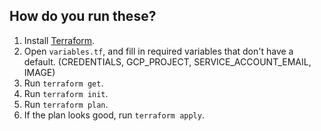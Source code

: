 ## How do you run these?

1. Install [Terraform](https://www.terraform.io/).
1. Open `variables.tf`,  and fill in required variables that don't have a default. (CREDENTIALS, GCP_PROJECT, SERVICE_ACCOUNT_EMAIL, IMAGE)
1. Run `terraform get`.
1. Run `terraform init`.
1. Run `terraform plan`.
1. If the plan looks good, run `terraform apply`.